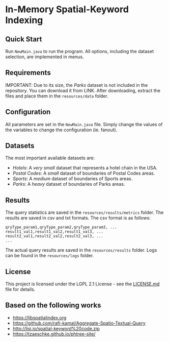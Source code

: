 # In-Memory Spatial-Keyword Indexing
## Quick Start

Run <code>NewMain.java</code> to run the program. All options, including the dataset selection, are implemented in menus.

## Requirements
IMPORTANT: Due to its size, the _Parks_ dataset is not included in the repository. You can download it from LINK. After downloading, extract the files and place them in the <code>resources/data</code> folder.

## Configuration
All parameters are set in the <code>NewMain.java</code> file. Simply change the values of the variables to change the configuration (ie. fanout).

## Datasets
The most important available datasets are:
- _Hotels_: A _very small_ dataset that represents a hotel chain in the USA.
- _Postal Codes_: A _small_ dataset of boundaries of Postal Codes areas.
- _Sports_: A _medium_ dataset of boundaries of Sports areas.
- _Parks_: A _heavy_ dataset of boundaries of Parks areas.

## Results
The query statistics are saved in the <code>resources/results/metrics</code> folder. The results are saved in csv and txt formats. The csv format is as follows:
```csv
qryType_param1,qryType_param2,qryType_param3, ...
result1_val1,result1_val2,result1_val3, ...
result2_val1,result2_val2,result2_val3, ...
...
```
The actual query results are saved in the <code>resources/results</code> folder.
Logs can be found in the <code>resources/logs</code> folder.

## License

This project is licensed under the LGPL 2.1 License - see the [LICENSE.md](LICENSE.md) file for details.

## Based on the following works
- https://libspatialindex.org
- https://github.com/rafi-kamal/Aggregate-Spatio-Textual-Query
- http://lisi.io/spatial-keyword%20code.zip
- https://tzaeschke.github.io/phtree-site/